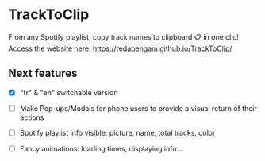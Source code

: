 # TrackToClip

From any Spotify playlist, copy track names to clipboard 📋 in one clic!<br/>
Access the website here: https://redapengam.github.io/TrackToClip/

## Next features

- [x] "fr" & "en" switchable version
- [ ] Make Pop-ups/Modals for phone users to provide a visual return of their actions
- [ ] Spotify playlist info visible: picture, name, total tracks, color
- [ ] Fancy animations: loading times, displaying info...

